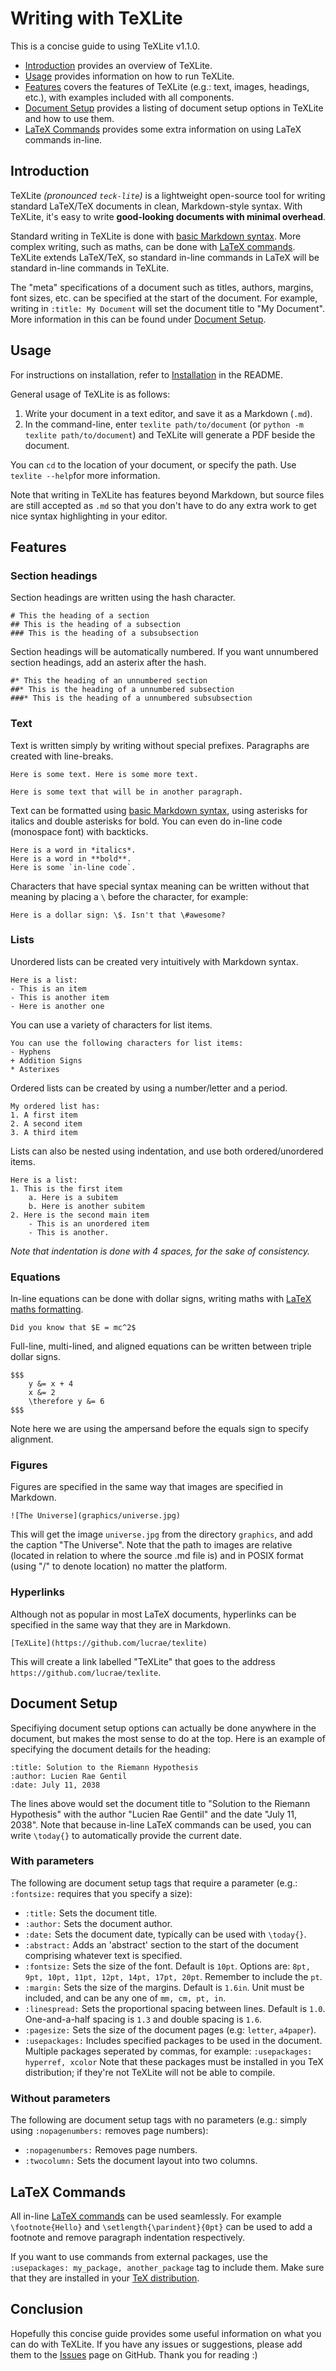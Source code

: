 # Writing with TeXLite

This is a concise guide to using TeXLite v1.1.0.

- [Introduction](#introduction) provides an overview of TeXLite.
- [Usage](#usage) provides information on how to run TeXLite.
- [Features](#features) covers the features of TeXLite (e.g.: text, images, headings, etc.), with examples included with all components.
- [Document Setup](#document-setup) provides a listing of document setup options in TeXLite and how to use them.
- [LaTeX Commands](#latex-commands) provides some extra information on using LaTeX commands in-line.

## Introduction

TeXLite *(pronounced `teck-lite`)* is a lightweight open-source tool for writing standard LaTeX/TeX documents in clean, Markdown-style syntax. With TeXLite, it's easy to write **good-looking documents with minimal overhead**.

Standard writing in TeXLite is done with [basic Markdown syntax](https://github.com/adam-p/markdown-here/wiki/Markdown-Cheatsheet). More complex writing, such as maths, can be done with [LaTeX commands](https://www.latex-project.org/). TeXLite extends LaTeX/TeX, so standard in-line commands in LaTeX will be standard in-line commands in TeXLite.

The "meta" specifications of a document such as titles, authors, margins, font sizes, etc. can be specified at the start of the document. For example, writing in `:title: My Document` will set the document title to "My Document". More information in this can be found under [Document Setup](#document-setup).

## Usage

For instructions on installation, refer to [Installation](https://github.com/lucrae/texlite/blob/master/README.md#install) in the README.

General usage of TeXLite is as follows:

1. Write your document in a text editor, and save it as a Markdown (`.md`).
2. In the command-line, enter `texlite path/to/document` (or `python -m texlite path/to/document`) and TeXLite will generate a PDF beside the document.

You can `cd` to the location of your document, or specify the path. Use `texlite --help`for more information.

Note that writing in TeXLite has features beyond Markdown, but source files are still accepted as `.md` so that you don't have to do any extra work to get nice syntax highlighting in your editor.

## Features

### Section headings

Section headings are written using the hash character.

```
# This the heading of a section
## This is the heading of a subsection
### This is the heading of a subsubsection
```

Section headings will be automatically numbered. If you want unnumbered section headings, add an asterix after the hash.


```
#* This the heading of an unnumbered section
##* This is the heading of a unnumbered subsection
###* This is the heading of a unnumbered subsubsection
```

### Text

Text is written simply by writing without special prefixes. Paragraphs are created with line-breaks.

```
Here is some text. Here is some more text.

Here is some text that will be in another paragraph.
```

Text can be formatted using [basic Markdown syntax](https://github.com/adam-p/markdown-here/wiki/Markdown-Cheatsheet), using asterisks for italics and double asterisks for bold. You can even do in-line code (monospace font) with backticks.

```
Here is a word in *italics*.
Here is a word in **bold**.
Here is some `in-line code`.
```

Characters that have special syntax meaning can be written without that meaning by placing a `\` before the character, for example:

```
Here is a dollar sign: \$. Isn't that \#awesome?
```

### Lists

Unordered lists can be created very intuitively with Markdown syntax.

```
Here is a list:
- This is an item
- This is another item
- Here is another one
```

You can use a variety of characters for list items.

```
You can use the following characters for list items:
- Hyphens
+ Addition Signs
* Asterixes
```

Ordered lists can be created by using a number/letter and a period.

```
My ordered list has:
1. A first item
2. A second item
3. A third item
```

Lists can also be nested using indentation, and use both ordered/unordered items.

```
Here is a list:
1. This is the first item
	a. Here is a subitem
	b. Here is another subitem
2. Here is the second main item
	- This is an unordered item
	- This is another.
```

*Note that indentation is done with 4 spaces, for the sake of consistency.*

### Equations

In-line equations can be done with dollar signs, writing maths with [LaTeX maths formatting](https://oeis.org/wiki/List_of_LaTeX_mathematical_symbols).

```
Did you know that $E = mc^2$
```

Full-line, multi-lined, and aligned equations can be written between triple dollar signs.

```
$$$
	y &= x + 4
	x &= 2
	\therefore y &= 6
$$$
```

Note here we are using the ampersand before the equals sign to specify alignment.

### Figures

Figures are specified in the same way that images are specified in Markdown.

```
![The Universe](graphics/universe.jpg)
```

This will get the image `universe.jpg` from the directory `graphics`, and add the caption "The Universe". Note that the path to images are relative (located in relation to where the source .md file is) and in POSIX format (using "/" to denote location) no matter the platform.

### Hyperlinks

Although not as popular in most LaTeX documents, hyperlinks can be specified in the same way that they are in Markdown.

```
[TeXLite](https://github.com/lucrae/texlite)
```

This will create a link labelled "TeXLite" that goes to the address `https://github.com/lucrae/texlite`.

## Document Setup

Specifiying document setup options can actually be done anywhere in the document, but makes the most sense to do at the top. Here is an example of specifying the document details for the heading:

```
:title: Solution to the Riemann Hypothesis
:author: Lucien Rae Gentil
:date: July 11, 2038
```

The lines above would set the document title to "Solution to the Riemann Hypothesis" with the author "Lucien Rae Gentil" and the date "July 11, 2038". Note that because in-line LaTeX commands can be used, you can write `\today{}` to automatically provide the current date.

### With parameters

The following are document setup tags that require a parameter (e.g.: `:fontsize:` requires that you specify a size):

- `:title:` Sets the document title.
- `:author:` Sets the document author.
- `:date:` Sets the document date, typically can be used with `\today{}`.
- `:abstract:` Adds an 'abstract' section to the start of the document comprising whatever text is specified.
- `:fontsize:` Sets the size of the font. Default is `10pt`. Options are: `8pt, 9pt, 10pt, 11pt, 12pt, 14pt, 17pt, 20pt`. Remember to include the `pt`.
- `:margin:` Sets the size of the margins. Default is `1.6in`. Unit must be included, and can be any one of `mm, cm, pt, in`.
- `:linespread:` Sets the proportional spacing between lines. Default is `1.0`. One-and-a-half spacing is `1.3` and double spacing is `1.6`.
- `:pagesize:` Sets the size of the document pages (e.g: `letter`, `a4paper`).
- `:usepackages:` Includes specified packages to be used in the document. Multiple packages seperated by commas, for example: `:usepackages: hyperref, xcolor` Note that these packages must be installed in you TeX distribution; if they're not TeXLite will not be able to compile.

### Without parameters

The following are document setup tags with no parameters (e.g.: simply using `:nopagenumbers:` removes page numbers):

- `:nopagenumbers:` Removes page numbers.
- `:twocolumn:` Sets the document layout into two columns.

## LaTeX Commands

All in-line [LaTeX commands](https://www.ntg.nl/doc/biemesderfer/ltxcrib.pdf) can be used seamlessly. For example `\footnote{Hello}` and `\setlength{\parindent}{0pt}` can be used to add a footnote and remove paragraph indentation respectively.

If you want to use commands from external packages, use the `:usepackages: my_package, another_package` tag to include them. Make sure that they are installed in your [TeX distribution](https://www.latex-project.org/get/).

## Conclusion

Hopefully this concise guide provides some useful information on what you can do with TeXLite. If you have any issues or suggestions, please add them to the [Issues](https://github.com/lucrae/texlite/issues) page on GitHub. Thank you for reading :)
